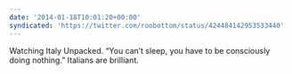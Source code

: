```yaml
---
date: '2014-01-18T10:01:20+00:00'
syndicated: 'https://twitter.com/roobottom/status/424484142953533440'
---
```

Watching Italy Unpacked. “You can’t sleep, you have to be consciously doing nothing.” Italians are brilliant.
